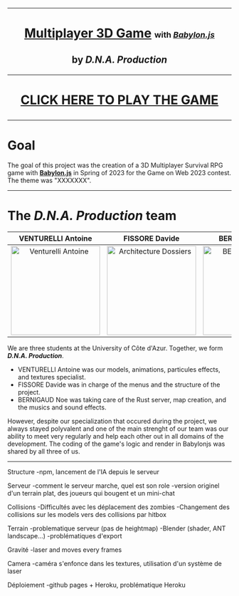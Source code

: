 ***
# <p  align="center">[Multiplayer 3D Game](https://DNA-Game-Production.github.io/GamesOnWeb2023/) <font size="4">with [*Babylon.js*](https://www.babylonjs.com/)</font><p>
## <p  align="center">by *D.N.A. Production*<p>
***
  
# <p  align="center">[CLICK HERE TO PLAY THE GAME](https://DNA-Game-Production.github.io/GamesOnWeb2023/)</p>
  
***

# Goal 
  The goal of this project was the creation of a 3D Multiplayer Survival RPG game with [<b>Babylon.js</b>](https://www.babylonjs.com/) in Spring of 2023 for the Game on Web 2023 contest. The theme was "XXXXXXX".
  
***

# The *D.N.A. Production* team

VENTURELLI Antoine | FISSORE Davide | BERNIGAUD Noé 
:-------------------------:|:-------------------------:|:-------------------------:
<img src="https://zupimages.net/up/22/19/39hp.png" alt="Venturelli Antoine" width="200"/> | <img src="https://zupimages.net/up/22/19/di99.png" alt="Architecture Dossiers" width="200"/> | <img src="https://zupimages.net/up/22/19/dak6.png" alt="BERNIGAUD Noé" width="200"/>

We are three students at the University of Côte d'Azur. Together, we form <b>*D.N.A. Production*</b>.
  
<ul>
  <li>VENTURELLI Antoine was our models, animations, particules effects, and textures specialist.</li>
  <li>FISSORE Davide was in charge of the menus and the structure of the project.</li>
  <li>BERNIGAUD Noe was taking care of the Rust server, map creation, and the musics and sound effects.</li>
</ul>

However, despite our specialization that occured during the project, we always stayed polyvalent and one of the main strenght of our team was our ability to meet very regularly and help each other out in all domains of the development. The coding of the game's logic and render in Babylonjs was shared by all three of us.
  
***

Structure
-npm, lancement de l'IA depuis le serveur

Serveur
-comment le serveur marche, quel est son role
-version originel d'un terrain plat, des joueurs qui bougent et un mini-chat

Collisions
-Difficultés avec les déplacement des zombies
-Changement des collisions sur les models vers des collisions par hitbox

Terrain
-problematique serveur (pas de heightmap)
-Blender (shader, ANT landscape...)
-problématiques d'export

Gravité
-laser and moves every frames

Camera
-caméra s'enfonce dans les textures, utilisation d'un système de laser

Déploiement
-github pages + Heroku, problématique Heroku
